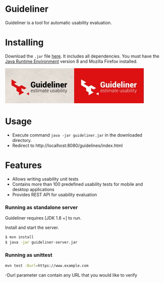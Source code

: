 # Guideliner

Guideliner is a tool for automatic usability evaluation.

# Installing
Download the `.jar` file [here](/artifact/guideliner.jar). It includes all dependencies. You must have the [Java Runtime Environment](http://java.com/en/download/manual.jsp) version 8 and Mozilla Firefox installed.

![Optional Text](/src/main/resources/assets/guideliner.JPG)

# Usage
 - Execute command `java -jar guideliner.jar` in the downloaded directory. 
 - Redirect to http://localhost:8080/guidelines/index.html

# Features

  - Allows writing usability unit tests
  - Contains more than 100 predefined usability tests for mobile and desktop applications
  - Provides REST API for usability evaluation

### Running as standalone server 

Guideliner requires [JDK 1.8 +] to run.

Install and start the server.

```sh
$ mvn install
$ java -jar guideliner-server.jar
```
### Running as unittest

```sh
mvn test -Durl=https://www.example.com
```

-Durl parameter can contain any URL that you would like to verify
